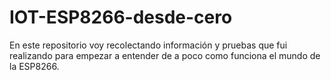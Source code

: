 # IOT-ESP8266-desde-cero
En este repositorio voy recolectando información y pruebas que fui realizando para empezar a entender de a poco como funciona el mundo de la ESP8266. 
